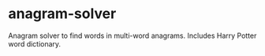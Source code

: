 # anagram-solver
Anagram solver to find words in multi-word anagrams. Includes Harry Potter word dictionary.
